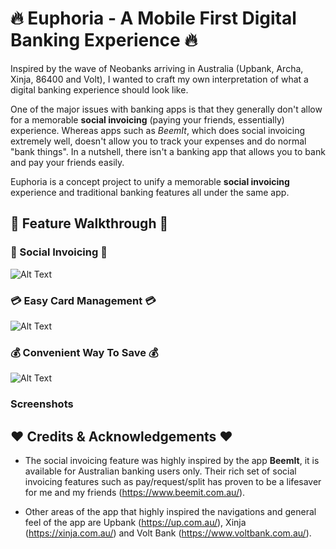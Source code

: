 # :fire: Euphoria - A Mobile First Digital Banking Experience :fire: 

Inspired by the wave of Neobanks arriving in Australia (Upbank, Archa, Xinja, 86400 and Volt), I wanted to craft my own  interpretation of what a digital banking experience should look like. 

One of the major issues with banking apps is that they generally don't allow for a memorable **social invoicing** (paying your friends, essentially) experience. Whereas apps such as *BeemIt*, which does social invoicing extremely well, doesn't allow you to track your expenses and do normal "bank things". In a nutshell, there isn't a banking app that allows you to bank and pay your friends easily.

Euphoria is a concept project to unify a memorable **social invoicing** experience and traditional banking features all under the same app.

## :running: Feature Walkthrough :running:

### :money_with_wings: Social Invoicing :money_with_wings:
![Alt Text](https://github.com/johnny-liaw/Euphoria/blob/master/social_invoicing.gif)

### :credit_card: Easy Card Management :credit_card:
![Alt Text](https://github.com/johnny-liaw/Euphoria/blob/master/card.gif)

### :moneybag: Convenient Way To Save :moneybag:
![Alt Text](https://github.com/johnny-liaw/Euphoria/blob/master/savings.gif)

### Screenshots

## :heart: Credits & Acknowledgements :heart:

- The social invoicing feature was highly inspired by the app **BeemIt**, it is available for Australian banking users only.  Their rich set of social invoicing features such as pay/request/split has proven to be a lifesaver for me and my friends (https://www.beemit.com.au/).

- Other areas of the app that highly inspired the navigations and general feel of the app are Upbank (https://up.com.au/), Xinja (https://xinja.com.au/) and Volt Bank (https://www.voltbank.com.au/).
